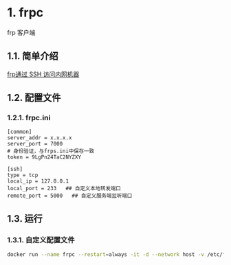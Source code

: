 # 1. frpc
frp 客户端

## 1.1. 简单介绍
[frp通过 SSH 访问内网机器](https://gofrp.org/docs/examples/ssh/)

## 1.2. 配置文件
### 1.2.1. frpc.ini
```
[common]
server_addr = x.x.x.x
server_port = 7000
# 身份验证，与frps.ini中保存一致
token = 9LgPn24TaC2NYZXY

[ssh]
type = tcp
local_ip = 127.0.0.1
local_port = 233   ## 自定义本地转发端口
remote_port = 5000   ## 自定义服务端监听端口
```

## 1.3. 运行
### 1.3.1. 自定义配置文件
```bash
docker run --name frpc --restart=always -it -d --network host -v /etc/frp/frps.ini:/etc/frp/frps.ini  yancccccc/frpc:latest
```
